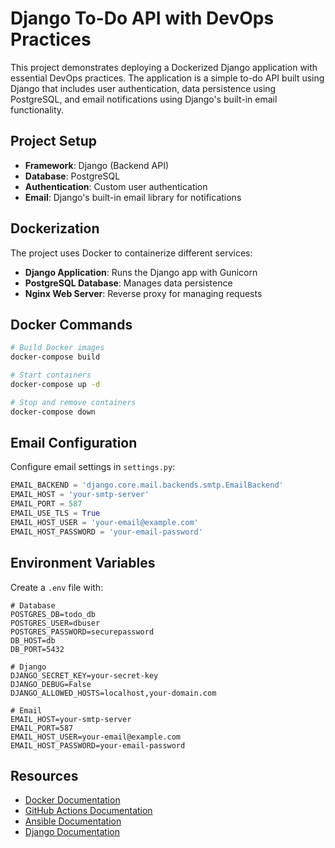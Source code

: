 # Django To-Do API with DevOps Practices

This project demonstrates deploying a Dockerized Django application with essential DevOps practices. The application is a simple to-do API built using Django that includes user authentication, data persistence using PostgreSQL, and email notifications using Django's built-in email functionality.

## Project Setup

- **Framework**: Django (Backend API)
- **Database**: PostgreSQL
- **Authentication**: Custom user authentication
- **Email**: Django's built-in email library for notifications

## Dockerization

The project uses Docker to containerize different services:

- **Django Application**: Runs the Django app with Gunicorn
- **PostgreSQL Database**: Manages data persistence
- **Nginx Web Server**: Reverse proxy for managing requests

## Docker Commands

```bash
# Build Docker images
docker-compose build

# Start containers
docker-compose up -d

# Stop and remove containers
docker-compose down
```

## Email Configuration

Configure email settings in `settings.py`:

```python
EMAIL_BACKEND = 'django.core.mail.backends.smtp.EmailBackend'
EMAIL_HOST = 'your-smtp-server'
EMAIL_PORT = 587
EMAIL_USE_TLS = True
EMAIL_HOST_USER = 'your-email@example.com'
EMAIL_HOST_PASSWORD = 'your-email-password'
```

## Environment Variables

Create a `.env` file with:

```dotenv
# Database
POSTGRES_DB=todo_db
POSTGRES_USER=dbuser
POSTGRES_PASSWORD=securepassword
DB_HOST=db
DB_PORT=5432

# Django
DJANGO_SECRET_KEY=your-secret-key
DJANGO_DEBUG=False
DJANGO_ALLOWED_HOSTS=localhost,your-domain.com

# Email
EMAIL_HOST=your-smtp-server
EMAIL_PORT=587
EMAIL_HOST_USER=your-email@example.com
EMAIL_HOST_PASSWORD=your-email-password
```

## Resources

- [Docker Documentation](https://docs.docker.com/)
- [GitHub Actions Documentation](https://docs.github.com/en/actions)
- [Ansible Documentation](https://docs.ansible.com/)
- [Django Documentation](https://docs.djangoproject.com/)
